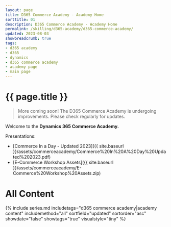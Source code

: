 ```yaml
---
layout: page
title: D365 Commerce Academy - Academy Home
sorttitle: 01
description: D365 Commerce Academy - Academy Home
permalink: /skilling/d365-academy/d365-commerce-academy/
updated: 2023-08-03
showbreadcrumb: true
tags:
- d365 academy
- d365
- dynamics
- d365 commerce academy
- academy page
- main page
---
```


# {{ page.title }}

> More coming soon! The D365 Commerce Academy is undergoing improvements. Please check regularly for updates.

Welcome to the **Dynamics 365 Commerce Academy.**

Presentations:

* [Commerce In a Day - Updated 2023]({{ site.baseurl }}/assets/commerceacademy/Commerce%20In%20A%20Day%20Updated%202023.pdf)
* [E-Commerce Workshop Assets]({{ site.baseurl }}/assets/commerceacademy/E-Commerce%20Workshop%20Assets.zip)

# All Content

{% include series.md 
    includetags="d365 commerce academy|academy content" 
    includemethod="all" 
    sortfield="updated" sortorder="asc" showdate="false" 
    showtags="true" visualstyle="tiny" 
%}